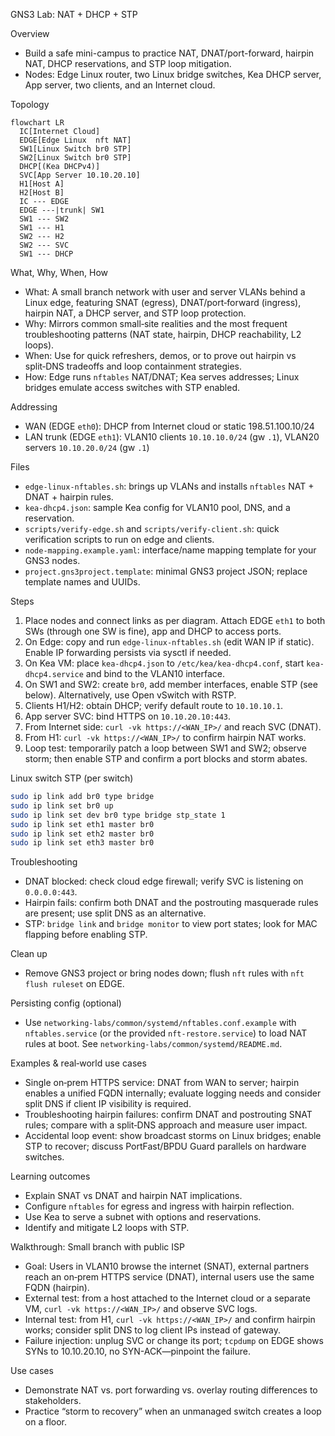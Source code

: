GNS3 Lab: NAT + DHCP + STP

Overview

- Build a safe mini-campus to practice NAT, DNAT/port-forward, hairpin NAT, DHCP reservations, and STP loop mitigation.
- Nodes: Edge Linux router, two Linux bridge switches, Kea DHCP server, App server, two clients, and an Internet cloud.

Topology

```mermaid
flowchart LR
  IC[Internet Cloud]
  EDGE[Edge Linux  nft NAT]
  SW1[Linux Switch br0 STP]
  SW2[Linux Switch br0 STP]
  DHCP[(Kea DHCPv4)]
  SVC[App Server 10.10.20.10]
  H1[Host A]
  H2[Host B]
  IC --- EDGE
  EDGE ---|trunk| SW1
  SW1 --- SW2
  SW1 --- H1
  SW2 --- H2
  SW2 --- SVC
  SW1 --- DHCP
```

What, Why, When, How

- What: A small branch network with user and server VLANs behind a Linux edge, featuring SNAT (egress), DNAT/port‑forward (ingress), hairpin NAT, a DHCP server, and STP loop protection.
- Why: Mirrors common small‑site realities and the most frequent troubleshooting patterns (NAT state, hairpin, DHCP reachability, L2 loops).
- When: Use for quick refreshers, demos, or to prove out hairpin vs split‑DNS tradeoffs and loop containment strategies.
- How: Edge runs `nftables` NAT/DNAT; Kea serves addresses; Linux bridges emulate access switches with STP enabled.

Addressing

- WAN (EDGE `eth0`): DHCP from Internet cloud or static 198.51.100.10/24
- LAN trunk (EDGE `eth1`): VLAN10 clients `10.10.10.0/24` (gw `.1`), VLAN20 servers `10.10.20.0/24` (gw `.1`)

Files

- `edge-linux-nftables.sh`: brings up VLANs and installs `nftables` NAT + DNAT + hairpin rules.
- `kea-dhcp4.json`: sample Kea config for VLAN10 pool, DNS, and a reservation.
- `scripts/verify-edge.sh` and `scripts/verify-client.sh`: quick verification scripts to run on edge and clients.
- `node-mapping.example.yaml`: interface/name mapping template for your GNS3 nodes.
- `project.gns3project.template`: minimal GNS3 project JSON; replace template names and UUIDs.

Steps

1. Place nodes and connect links as per diagram. Attach EDGE `eth1` to both SWs (through one SW is fine), app and DHCP to access ports.
2. On Edge: copy and run `edge-linux-nftables.sh` (edit WAN IP if static). Enable IP forwarding persists via sysctl if needed.
3. On Kea VM: place `kea-dhcp4.json` to `/etc/kea/kea-dhcp4.conf`, start `kea-dhcp4.service` and bind to the VLAN10 interface.
4. On SW1 and SW2: create `br0`, add member interfaces, enable STP (see below). Alternatively, use Open vSwitch with RSTP.
5. Clients H1/H2: obtain DHCP; verify default route to `10.10.10.1`.
6. App server SVC: bind HTTPS on `10.10.20.10:443`.
7. From Internet side: `curl -vk https://<WAN_IP>/` and reach SVC (DNAT).
8. From H1: `curl -vk https://<WAN_IP>/` to confirm hairpin NAT works.
9. Loop test: temporarily patch a loop between SW1 and SW2; observe storm; then enable STP and confirm a port blocks and storm abates.

Linux switch STP (per switch)

```bash
sudo ip link add br0 type bridge
sudo ip link set br0 up
sudo ip link set dev br0 type bridge stp_state 1
sudo ip link set eth1 master br0
sudo ip link set eth2 master br0
sudo ip link set eth3 master br0
```

Troubleshooting

- DNAT blocked: check cloud edge firewall; verify SVC is listening on `0.0.0.0:443`.
- Hairpin fails: confirm both DNAT and the postrouting masquerade rules are present; use split DNS as an alternative.
- STP: `bridge link` and `bridge monitor` to view port states; look for MAC flapping before enabling STP.

Clean up

- Remove GNS3 project or bring nodes down; flush `nft` rules with `nft flush ruleset` on EDGE.

Persisting config (optional)

- Use `networking-labs/common/systemd/nftables.conf.example` with `nftables.service` (or the provided `nft-restore.service`) to load NAT rules at boot. See `networking-labs/common/systemd/README.md`.

Examples & real‑world use cases

- Single on‑prem HTTPS service: DNAT from WAN to server; hairpin enables a unified FQDN internally; evaluate logging needs and consider split DNS if client IP visibility is required.
- Troubleshooting hairpin failures: confirm DNAT and postrouting SNAT rules; compare with a split‑DNS approach and measure user impact.
- Accidental loop event: show broadcast storms on Linux bridges; enable STP to recover; discuss PortFast/BPDU Guard parallels on hardware switches.

Learning outcomes

- Explain SNAT vs DNAT and hairpin NAT implications.
- Configure `nftables` for egress and ingress with hairpin reflection.
- Use Kea to serve a subnet with options and reservations.
- Identify and mitigate L2 loops with STP.

Walkthrough: Small branch with public ISP

- Goal: Users in VLAN10 browse the internet (SNAT), external partners reach an on‑prem HTTPS service (DNAT), internal users use the same FQDN (hairpin).
- External test: from a host attached to the Internet cloud or a separate VM, `curl -vk https://<WAN_IP>/` and observe SVC logs.
- Internal test: from H1, `curl -vk https://<WAN_IP>/` and confirm hairpin works; consider split DNS to log client IPs instead of gateway.
- Failure injection: unplug SVC or change its port; `tcpdump` on EDGE shows SYNs to 10.10.20.10, no SYN-ACK—pinpoint the failure.

Use cases

- Demonstrate NAT vs. port forwarding vs. overlay routing differences to stakeholders.
- Practice “storm to recovery” when an unmanaged switch creates a loop on a floor.
